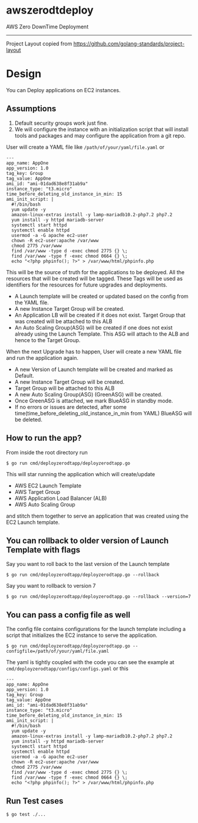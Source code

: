 # awszerodtdeploy
AWS Zero DownTime Deployment

---


Project Layout copied from https://github.com/golang-standards/project-layout 

# Design
You can Deploy applications on EC2 instances.

## Assumptions
1. Default security groups work just fine.
2. We will configure the instance with an initialization script that will install tools and packages and may configure the application from a git repo.

User will create a YAML file like `/path/of/your/yaml/file.yaml` or 

```
---
app_name: AppOne
app_version: 1.0
tag_key: Group
tag_value: AppOne
ami_id: "ami-01dad638e8f31ab9a"
instance_type: "t3.micro"
time_before_deleting_old_instance_in_min: 15 
ami_init_script: |
  #!/bin/bash
  yum update -y
  amazon-linux-extras install -y lamp-mariadb10.2-php7.2 php7.2
  yum install -y httpd mariadb-server
  systemctl start httpd
  systemctl enable httpd
  usermod -a -G apache ec2-user
  chown -R ec2-user:apache /var/www
  chmod 2775 /var/www
  find /var/www -type d -exec chmod 2775 {} \;
  find /var/www -type f -exec chmod 0664 {} \;
  echo "<?php phpinfo(); ?>" > /var/www/html/phpinfo.php

```

This will be the source of truth for the applications to be deployed. All the resources that will be created will be tagged.
These Tags will be used as identifiers for the resources for future upgrades and deployments.

- A Launch template will be created or updated based on the config from the YAML file.
- A new Instance Target Group will be created.
- An Application LB will be created if it does not exist. Target Group that was created will be attached to this ALB
- An Auto Scaling Group(ASG) will be created if one does not exist already using the Launch Template. This ASG will attach to the ALB and hence to the Target Group.

When the next Upgrade has to happen, User will create a new YAML file and run the application again.

- A new Version of Launch template will be created and marked as Default.
- A new Instance Target Group will be created.
- Target Group will be attached to this ALB
- A new Auto Scaling Group(ASG) (GreenASG) will be created.
- Once GreenASG is attached, we mark BlueASG in standby mode.
- If no errors or issues are detected, after some time(time_before_deleting_old_instance_in_min from YAML) BlueASG will be deleted.

## How to run the app?

From inside the root directory run

`$ go run cmd/deployzerodtapp/deployzerodtapp.go`

This will star running the application which will create/update
- AWS EC2 Launch Template
- AWS Target Group
- AWS Application Load Balancer (ALB) 
- AWS Auto Scaling Group

and stitch them together to serve an application that was created using the EC2 Launch template.

## You can rollback to older version of Launch Template with flags

Say you want to roll back to the last version of the Launch template

`$ go run cmd/deployzerodtapp/deployzerodtapp.go --rollback`

Say you want to rollback to version 7

`$ go run cmd/deployzerodtapp/deployzerodtapp.go --rollback --version=7`

## You can pass a config file as well
The config file contains configurations for the launch template including a script that initializes the EC2 instance to serve the application.

`$ go run cmd/deployzerodtapp/deployzerodtapp.go --configfile=/path/of/your/yaml/file.yaml`

The yaml is tightly coupled with the code you can see the example at 
`cmd/deployzerodtapp/configs/configs.yaml` or this

```
---
app_name: AppOne
app_version: 1.0
tag_key: Group
tag_value: AppOne
ami_id: "ami-01dad638e8f31ab9a"
instance_type: "t3.micro"
time_before_deleting_old_instance_in_min: 15 
ami_init_script: |
  #!/bin/bash
  yum update -y
  amazon-linux-extras install -y lamp-mariadb10.2-php7.2 php7.2
  yum install -y httpd mariadb-server
  systemctl start httpd
  systemctl enable httpd
  usermod -a -G apache ec2-user
  chown -R ec2-user:apache /var/www
  chmod 2775 /var/www
  find /var/www -type d -exec chmod 2775 {} \;
  find /var/www -type f -exec chmod 0664 {} \;
  echo "<?php phpinfo(); ?>" > /var/www/html/phpinfo.php

```

## Run Test cases

`$ go test ./...`



